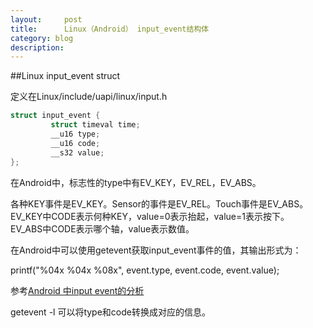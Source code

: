 ```yaml
---
layout:     post
title:      Linux（Android） input_event结构体
category: blog
description: 
---
```


##Linux input_event struct

定义在Linux/include/uapi/linux/input.h  
```c
struct input_event {
         struct timeval time; 
         __u16 type;
         __u16 code;
         __s32 value;
};
``` 
在Android中，标志性的type中有EV_KEY，EV_REL，EV_ABS。  

各种KEY事件是EV_KEY。Sensor的事件是EV_REL。Touch事件是EV_ABS。  
EV_KEY中CODE表示何种KEY，value=0表示抬起，value=1表示按下。  
EV_ABS中CODE表示哪个轴，value表示数值。  

在Android中可以使用getevent获取input_event事件的值，其输出形式为：  

printf("%04x %04x %08x", event.type, event.code, event.value);
  
参考[Android 中input event的分析][1]  

getevent -l 可以将type和code转换成对应的信息。  

[1]:http://blog.csdn.net/learnrose/article/details/6236890
